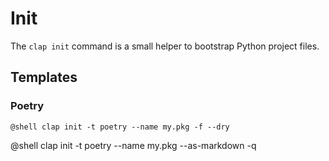 # Init

The `clap init` command is a small helper to bootstrap Python project files.

## Templates

### Poetry

``` title="$ clap init -t poetry --name my.pkg"
@shell clap init -t poetry --name my.pkg -f --dry
```

@shell clap init -t poetry --name my.pkg --as-markdown -q
